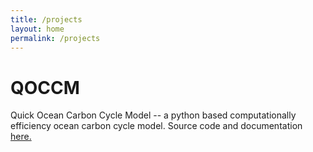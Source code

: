 ```yaml
---
title: /projects
layout: home
permalink: /projects
---
```


# QOCCM
Quick Ocean Carbon Cycle Model -- a python based computationally efficiency ocean carbon cycle model. Source code and documentation <a href="https://qoccm.readthedocs.io/en/latest/"> here.</a>
